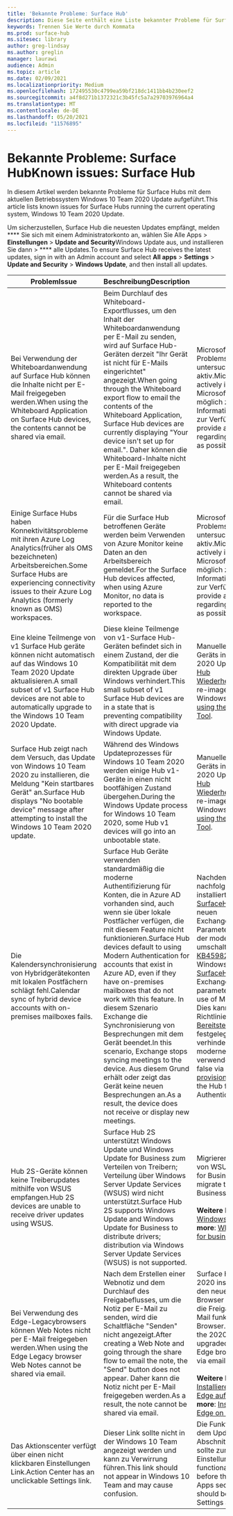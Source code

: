 ```yaml
---
title: 'Bekannte Probleme: Surface Hub'
description: Diese Seite enthält eine Liste bekannter Probleme für Surface Hubs
keywords: Trennen Sie Werte durch Kommata
ms.prod: surface-hub
ms.sitesec: library
author: greg-lindsay
ms.author: greglin
manager: laurawi
audience: Admin
ms.topic: article
ms.date: 02/09/2021
ms.localizationpriority: Medium
ms.openlocfilehash: 172495530c4799ea59bf218dc1411bb4b230eef2
ms.sourcegitcommit: a4f8d271b1372321c3b45fc5a7a29703976964a4
ms.translationtype: MT
ms.contentlocale: de-DE
ms.lasthandoff: 05/20/2021
ms.locfileid: "11576895"
---
```

# <a name="known-issues-surface-hub"></a><span data-ttu-id="c3151-104">Bekannte Probleme: Surface Hub</span><span class="sxs-lookup"><span data-stu-id="c3151-104">Known issues: Surface Hub</span></span>

<span data-ttu-id="c3151-105">In diesem Artikel werden bekannte Probleme für Surface Hubs mit dem aktuellen Betriebssystem Windows 10 Team 2020 Update aufgeführt.</span><span class="sxs-lookup"><span data-stu-id="c3151-105">This article lists known issues for Surface Hubs running the current operating system, Windows 10 Team 2020 Update.</span></span>

<span data-ttu-id="c3151-106">Um sicherzustellen, Surface Hub die neuesten Updates empfängt, melden \*\*\*\* Sie sich mit einem Administratorkonto an, wählen Sie Alle Apps  >  **Einstellungen**  >  **Update and Security**Windows Update aus, und installieren Sie dann  >  \*\*\*\* alle Updates.</span><span class="sxs-lookup"><span data-stu-id="c3151-106">To ensure Surface Hub receives the latest updates, sign in with an Admin account and select **All apps** > **Settings** > **Update and Security** > **Windows Update**, and then install all updates.</span></span>




| <span data-ttu-id="c3151-107">Problem</span><span class="sxs-lookup"><span data-stu-id="c3151-107">Issue</span></span>                                                                                                   | <span data-ttu-id="c3151-108">Beschreibung</span><span class="sxs-lookup"><span data-stu-id="c3151-108">Description</span></span>                                                                                                                                                                                                                                                                                                                                                                                                                             | <span data-ttu-id="c3151-109">Abhilfe</span><span class="sxs-lookup"><span data-stu-id="c3151-109">Remedy</span></span>                                                                                                                                                                                                                                                                                                                                                                                                                                                                                                                            |
| ----------------------------------------------------------------------------------------------------------- | ------------------------------------------------------------------------------------------------------------------------------------------------------------------------------------------------------------------------------------------------------------------------------------------------------------------------------------------------------------------------------------------------------------------------------------------- | ------------------------------------------------------------------------------------------------------------------------------------------------------------------------------------------------------------------------------------------------------------------------------------------------------------------------------------------------------------------------------------------------------------------------------------------------------------------------------------------------------------------------------------- |
| <span data-ttu-id="c3151-110">Bei Verwendung der Whiteboardanwendung auf Surface Hub können die Inhalte nicht per E-Mail freigegeben werden.</span><span class="sxs-lookup"><span data-stu-id="c3151-110">When using the Whiteboard Application on Surface Hub devices, the contents cannot be shared via email.</span></span>             | <span data-ttu-id="c3151-111">Beim Durchlauf des Whiteboard-Exportflusses, um den Inhalt der Whiteboardanwendung per E-Mail zu senden, wird auf Surface Hub-Geräten derzeit "Ihr Gerät ist nicht für E-Mails eingerichtet" angezeigt.</span><span class="sxs-lookup"><span data-stu-id="c3151-111">When going through the Whiteboard export flow to email the contents of the Whiteboard Application, Surface Hub devices are currently displaying "Your device isn't set up for email.".</span></span>  <span data-ttu-id="c3151-112">Daher können die Whiteboard-Inhalte nicht per E-Mail freigegeben werden.</span><span class="sxs-lookup"><span data-stu-id="c3151-112">As a result, the Whiteboard contents cannot be shared via email.</span></span>                                                                                                                                                                                                                   | <span data-ttu-id="c3151-113">Microsoft ist sich dieses Problems bewusst und untersucht dieses Problem aktiv.</span><span class="sxs-lookup"><span data-stu-id="c3151-113">Microsoft is aware of and is actively investigating this issue.</span></span>  <span data-ttu-id="c3151-114">Microsoft stellt so schnell wie möglich zusätzliche Informationen zu einer Lösung zur Verfügung.</span><span class="sxs-lookup"><span data-stu-id="c3151-114">Microsoft will provide additional information regarding a resolution as quickly as possible.</span></span>                                                                                                                                                                                                                                                                                                                                                                   |
| <span data-ttu-id="c3151-115">Einige Surface Hubs haben Konnektivitätsprobleme mit ihren Azure Log Analytics(früher als OMS bezeichneten) Arbeitsbereichen.</span><span class="sxs-lookup"><span data-stu-id="c3151-115">Some Surface Hubs are experiencing connectivity issues to their Azure Log Analytics (formerly known as OMS) workspaces.</span></span>                                                                        | <span data-ttu-id="c3151-116">Für die Surface Hub betroffenen Geräte werden beim Verwenden von Azure Monitor keine Daten an den Arbeitsbereich gemeldet.</span><span class="sxs-lookup"><span data-stu-id="c3151-116">For the Surface Hub devices affected, when using Azure Monitor, no data is reported to the workspace.</span></span>                                                                                                                                                                                                                                      | <span data-ttu-id="c3151-117">Microsoft ist sich dieses Problems bewusst und untersucht dieses Problem aktiv.</span><span class="sxs-lookup"><span data-stu-id="c3151-117">Microsoft is aware of and is actively investigating this issue.</span></span>  <span data-ttu-id="c3151-118">Microsoft stellt so schnell wie möglich zusätzliche Informationen zu einer Lösung zur Verfügung.</span><span class="sxs-lookup"><span data-stu-id="c3151-118">Microsoft will provide additional information regarding a resolution as quickly as possible.</span></span>                                                                                                                                                                                                                                                                                                                                                                   |
| <span data-ttu-id="c3151-119">Eine kleine Teilmenge von v1 Surface Hub geräte können nicht automatisch auf das Windows 10 Team 2020 Update aktualisieren.</span><span class="sxs-lookup"><span data-stu-id="c3151-119">A small subset of v1 Surface Hub devices are not able to automatically upgrade to the Windows 10 Team 2020 Update.</span></span>                                            | <span data-ttu-id="c3151-120">Diese kleine Teilmenge von v1-Surface Hub-Geräten befindet sich in einem Zustand, der die Kompatibilität mit dem direkten Upgrade über Windows verhindert.</span><span class="sxs-lookup"><span data-stu-id="c3151-120">This small subset of v1 Surface Hub devices are in a state that is preventing compatibility with direct upgrade via Windows Update.</span></span>                                                                                                                                          | <span data-ttu-id="c3151-121">Manuelles Erneutes Image des Geräts in das Windows 10 Team 2020 Update mithilfe des [Surface Hub Wiederherstellungstools](surface-hub-recovery-tool.md).</span><span class="sxs-lookup"><span data-stu-id="c3151-121">Manually re-image the device to the Windows 10 Team 2020 Update [using the Surface Hub Recovery Tool](surface-hub-recovery-tool.md).</span></span>                                                                                                                                                                                 |
| <span data-ttu-id="c3151-122">Surface Hub zeigt nach dem Versuch, das Update von Windows 10 Team 2020 zu installieren, die Meldung "Kein startbares Gerät" an.</span><span class="sxs-lookup"><span data-stu-id="c3151-122">Surface Hub displays "No bootable device" message after attempting to install the Windows 10 Team 2020 update.</span></span>                                                                        | <span data-ttu-id="c3151-123">Während des Windows Updateprozesses für Windows 10 Team 2020 werden einige Hub v1-Geräte in einen nicht bootfähigen Zustand übergehen.</span><span class="sxs-lookup"><span data-stu-id="c3151-123">During the Windows Update process for Windows 10 Team 2020, some Hub v1 devices will go into an unbootable state.</span></span>                                                                                                                                                                                                                                       | <span data-ttu-id="c3151-124">Manuelles Erneutes Image des Geräts in das Windows 10 Team 2020 Update mithilfe des [Surface Hub Wiederherstellungstools](surface-hub-recovery-tool.md).</span><span class="sxs-lookup"><span data-stu-id="c3151-124">Manually re-image the device to the Windows 10 Team 2020 Update [using the Surface Hub Recovery Tool](surface-hub-recovery-tool.md).</span></span>                                                                                                                                                          |
| <span data-ttu-id="c3151-125">Die Kalendersynchronisierung von Hybridgerätekonten mit lokalen Postfächern schlägt fehl.</span><span class="sxs-lookup"><span data-stu-id="c3151-125">Calendar sync of hybrid device accounts with on-premises mailboxes fails.</span></span>   | <span data-ttu-id="c3151-126">Surface Hub Geräte verwenden standardmäßig die moderne Authentifizierung für Konten, die in Azure AD vorhanden sind, auch wenn sie über lokale Postfächer verfügen, die mit diesem Feature nicht funktionieren.</span><span class="sxs-lookup"><span data-stu-id="c3151-126">Surface Hub devices default to using Modern Authentication for accounts that exist in Azure AD, even if they have on-premises mailboxes that do not work with this feature.</span></span> <span data-ttu-id="c3151-127">In diesem Szenario Exchange die Synchronisierung von Besprechungen mit dem Gerät beendet.</span><span class="sxs-lookup"><span data-stu-id="c3151-127">In this scenario, Exchange stops syncing meetings to the device.</span></span> <span data-ttu-id="c3151-128">Aus diesem Grund erhält oder zeigt das Gerät keine neuen Besprechungen an.</span><span class="sxs-lookup"><span data-stu-id="c3151-128">As a result, the device does not receive or display new meetings.</span></span>                                                                                                    | <span data-ttu-id="c3151-129">Nachdem [KB4598291](https://support.microsoft.com/help/4598291) (oder ein nachfolgender Windows-CU) installiert wurde, verfügt [der SurfaceHub-CSP](https://docs.microsoft.com/windows/client-management/mdm/surfacehub-csp) über einen neuen ExchangeModernAuthEnabled-Parameter, um die Verwendung der modernen Authentifizierung umschalten zu können.</span><span class="sxs-lookup"><span data-stu-id="c3151-129">After [KB4598291](https://support.microsoft.com/help/4598291) (or a subsequent Windows CU) is installed, the [SurfaceHub CSP](https://docs.microsoft.com/windows/client-management/mdm/surfacehub-csp) has a new ExchangeModernAuthEnabled parameter available to toggle the use of Modern Authentication.</span></span> <span data-ttu-id="c3151-130">Dies kann über die MDM-Richtlinie oder das [Bereitstellungspaket](https://download.microsoft.com/download/8/3/F/83FD5089-D14E-42E3-AF7C-6FC36F80D347/ExchangeModernAuthDisabled.ppkg) auf false festgelegt werden, um zu verhindern, dass der Hub die moderne Authentifizierung verwendet.</span><span class="sxs-lookup"><span data-stu-id="c3151-130">This can be set to false via MDM policy or [provisioning package](https://download.microsoft.com/download/8/3/F/83FD5089-D14E-42E3-AF7C-6FC36F80D347/ExchangeModernAuthDisabled.ppkg) to prevent the Hub from using Modern Authentication.</span></span>                                                                                                |
| <span data-ttu-id="c3151-131">Hub 2S-Geräte können keine Treiberupdates mithilfe von WSUS empfangen.</span><span class="sxs-lookup"><span data-stu-id="c3151-131">Hub 2S devices are unable to receive driver updates using WSUS.</span></span>                                             | <span data-ttu-id="c3151-132">Surface Hub 2S unterstützt Windows Update und Windows Update for Business zum Verteilen von Treibern; Verteilung über Windows Server Update Services (WSUS) wird nicht unterstützt.</span><span class="sxs-lookup"><span data-stu-id="c3151-132">Surface Hub 2S supports Windows Update and Windows Update for Business to distribute drivers; distribution via Windows Server Update Services (WSUS) is not supported.</span></span>                                                                                                                                                                                                                                                                      | <span data-ttu-id="c3151-133">Migrieren Sie bei Verwendung von WSUS zu Windows Update for Business.</span><span class="sxs-lookup"><span data-stu-id="c3151-133">If using WSUS, migrate to Windows Update for Business.</span></span><br> <br><span data-ttu-id="c3151-134">**Weitere Informationen:** [Was ist Windows Business Update?](https://docs.microsoft.com/windows/deployment/update/waas-manage-updates-wufb)</span><span class="sxs-lookup"><span data-stu-id="c3151-134">**Learn more**: [What is Windows update for business?](https://docs.microsoft.com/windows/deployment/update/waas-manage-updates-wufb)</span></span>                                                                                                                                                                                                                                                                                                                            |
| <span data-ttu-id="c3151-135">Bei Verwendung des Edge-Legacybrowsers können Web Notes nicht per E-Mail freigegeben werden.</span><span class="sxs-lookup"><span data-stu-id="c3151-135">When using the Edge Legacy browser Web Notes cannot be shared via email.</span></span> | <span data-ttu-id="c3151-136">Nach dem Erstellen einer Webnotiz und dem Durchlauf des Freigabeflusses, um die Notiz per E-Mail zu senden, wird die Schaltfläche "Senden" nicht angezeigt.</span><span class="sxs-lookup"><span data-stu-id="c3151-136">After creating a Web Note and going through the share flow to email the note, the "Send" button does not appear.</span></span> <span data-ttu-id="c3151-137">Daher kann die Notiz nicht per E-Mail freigegeben werden.</span><span class="sxs-lookup"><span data-stu-id="c3151-137">As a result, the note cannot be shared via email.</span></span> | <span data-ttu-id="c3151-138">Surface Hubs, auf die das Update 2020 installiert ist, können auf den neuen Microsoft Edge-Browser aktualisiert werden, und die Freigabe von Notizen per E-Mail funktioniert mit diesem Browser.</span><span class="sxs-lookup"><span data-stu-id="c3151-138">Surface Hubs that have the 2020 update installed can be upgraded to the new Microsoft Edge browser, and sharing notes via email works with that browser.</span></span><br> <br><span data-ttu-id="c3151-139">**Weitere Informationen**: [Installieren der neuen Microsoft Edge auf Surface Hub](surface-hub-install-chromium-edge.md)</span><span class="sxs-lookup"><span data-stu-id="c3151-139">**Learn more**: [Install the new Microsoft Edge on Surface Hub](surface-hub-install-chromium-edge.md)</span></span> |
| <span data-ttu-id="c3151-140">Das Aktionscenter verfügt über einen nicht klickbaren Einstellungen Link.</span><span class="sxs-lookup"><span data-stu-id="c3151-140">Action Center has an unclickable Settings link.</span></span> | <span data-ttu-id="c3151-141">Dieser Link sollte nicht in der Windows 10 Team angezeigt werden und kann zu Verwirrung führen.</span><span class="sxs-lookup"><span data-stu-id="c3151-141">This link should not appear in Windows 10 Team and may cause confusion.</span></span>   | <span data-ttu-id="c3151-142">Die Funktionalität ist mit der vor dem Update 2020 identisch. Der Abschnitt Apps des Startmenüs sollte zum Starten der app Einstellungen werden.</span><span class="sxs-lookup"><span data-stu-id="c3151-142">The functionality is the same as before the 2020 update; the  Apps section of the Start menu should be used to launch the Settings app.</span></span>    |
